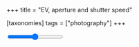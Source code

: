 +++
title = "EV, aperture and shutter speed"

[taxonomies]
tags = ["photography"]
+++

<div>
  <input type="range" min="1" max="100" value="50" class="slider" id="myRange">
  <span id="rangeOutput" class="accent-data" "50%">

  <script>
    var slider = document.getElementById("myRange");
    var output = document.getElementById("rangeOutput");
    output.innerHTML = slider.value; // Display the default slider value

    // Update the current slider value (each time you drag the slider handle)
    slider.oninput = function() {
      output.innerHTML = this.value + '%';
    }
  </script>

</div>
